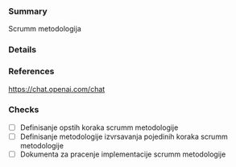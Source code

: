 ### Summary
Scrumm metodologija 
### Details

### References
https://chat.openai.com/chat
### Checks
- [ ] Definisanje opstih koraka scrumm metodologije
- [ ] Definisanje metodologije izvrsavanja pojedinih koraka scrumm metodologije
- [ ] Dokumenta za pracenje implementacije scrumm metodologije
